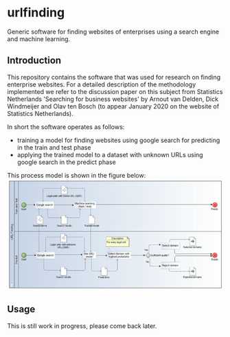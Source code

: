 # urlfinding
Generic software for finding websites of enterprises using a search engine and machine learning.

## Introduction
This repository contains the software that was used for research on finding enterprise websites.
For a detailed description of the methodology implemented we refer to the
discussion paper on this subject from Statistics Netherlands 
'Searching for business websites' by Arnout van Delden, Dick Windmeijer and Olav ten Bosch
(to appear January 2020 on the website of Statistics Netherlands).

In short the software operates as follows:
* training a model for finding websites using google search for predicting in the train and test phase
* applying the trained model to a dataset with unknown URLs using google search in the predict phase

This process model is shown in the figure below:
![process model](docs/urlfinding_process_model.png)

## Usage
This is still work in progress, please come back later.
